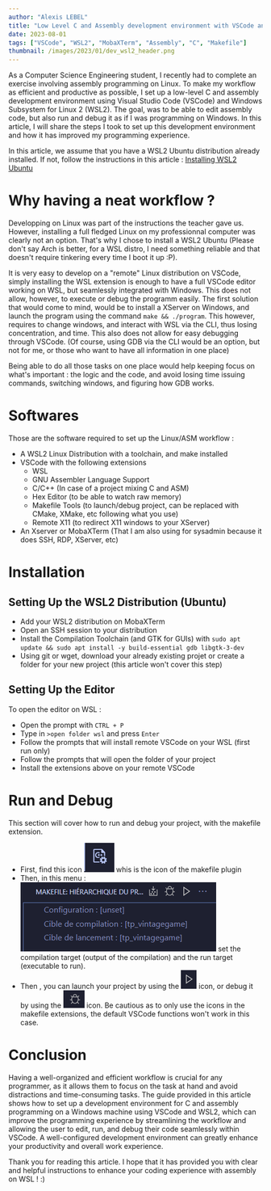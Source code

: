 ```yaml
---
author: "Alexis LEBEL"
title: "Low Level C and Assembly development environment with VSCode and WSL2"
date: 2023-08-01
tags: ["VSCode", "WSL2", "MobaXTerm", "Assembly", "C", "Makefile"]
thumbnail: /images/2023/01/dev_wsl2_header.png
---
```


As a Computer Science Engineering student, I recently had to complete an exercise involving assembly programming on Linux. 
To make my workflow as efficient and productive as possible, I set up a low-level C and assembly development environment using Visual Studio Code (VSCode) and Windows Subsystem for Linux 2 (WSL2).
The goal, was to be able to edit assembly code, but also run and debug it as if I was programming on Windows. 
In this article, I will share the steps I took to set up this development environment and how it has improved my programming experience.

In this article, we assume that you have a WSL2 Ubuntu distribution already installed. If not, follow the instructions in this article : [Installing WSL2 Ubuntu](https://ubuntu.com/tutorials/install-ubuntu-on-wsl2-on-windows-10#1-overview)

# Why having a neat workflow ?

Developping on Linux was part of the instructions the teacher gave us. However, installing a full fledged Linux on my professionnal computer was clearly not an option. That's why I chose to install a WSL2 Ubuntu (Please don't say Arch is better, for a WSL distro, I need something reliable and that doesn't require tinkering every time I boot it up :P).

It is very easy to develop on a "remote" Linux distribution on VSCode, simply installing the WSL extension is enough to have a full VSCode editor working on WSL, but seamlessly integrated with Windows. This does not allow, however, to execute or debug the programm easily. The first solution that would come to mind, would be to install a XServer on Windows, and launch the program using the command `make && ./program`. This however, requires to change windows, and interact with WSL via the CLI, thus losing concentration, and time. This also does not allow for easy debugging through VSCode. (Of course, using GDB via the CLI would be an option, but not for me, or those who want to have all information in one place)

Being able to do all those tasks on one place would help keeping focus on what's important : the logic and the code, and avoid losing time issuing commands, switching windows, and figuring how GDB works.

# Softwares

Those are the software required to set up the Linux/ASM workflow :

- A WSL2 Linux Distribution with a toolchain, and make installed
- VSCode with the following extensions
	- WSL
	- GNU Assembler Language Support
	- C/C++ (In case of a project mixing C and ASM)
	- Hex Editor (to be able to watch raw memory)
	- Makefile Tools (to launch/debug project, can be replaced with CMake, XMake, etc following what you use)
	- Remote X11 (to redirect X11 windows to your XServer)
- An Xserver or MobaXTerm (That I am also using for sysadmin because it does SSH, RDP, XServer, etc)

# Installation

## Setting Up the WSL2 Distribution (Ubuntu)

- Add your WSL2 distribution on MobaXTerm
- Open an SSH session to your distribution
- Install the Compilation Toolchain (and GTK for GUIs) with `sudo apt update && sudo apt install -y build-essential gdb libgtk-3-dev`
- Using git or wget, download your already existing projet or create a folder for your new project (this article won't cover this step) 


## Setting Up the Editor

To open the editor on WSL :

- Open the prompt with `CTRL + P`
- Type in `>open folder wsl` and press `Enter`
- Follow the prompts that will install remote VSCode on your WSL (first run only)
- Follow the prompts that will open the folder of your project
- Install the extensions above on your remote VSCode

# Run and Debug

This section will cover how to run and debug your project, with the makefile extension.

- First, find this icon ![makefile icon](/images/2023/01/makefile_icon.png) whis is the icon of the makefile plugin
- Then, in this menu : ![makefile extension menu](/images/2023/01/makefile_menue.png) set the compilation target (output of the compilation) and the run target (executable to run).
- Then , you can launch your project by using the ![launch](/images/2023/01/launch_icon.png) icon, or debug it by using the ![debug](/images/2023/01/debug_icon.png) icon. Be cautious as to only use the icons in the makefile extensions, the default VSCode functions won't work in this case.

# Conclusion

Having a well-organized and efficient workflow is crucial for any programmer, as it allows them to focus on the task at hand and avoid distractions and time-consuming tasks. The guide provided in this article shows how to set up a development environment for C and assembly programming on a Windows machine using VSCode and WSL2, which can improve the programming experience by streamlining the workflow and allowing the user to edit, run, and debug their code seamlessly within VSCode. A well-configured development environment can greatly enhance your productivity and overall work experience.

Thank you for reading this article. I hope that it has provided you with clear and helpful instructions to enhance your coding experience with assembly on WSL ! :)

